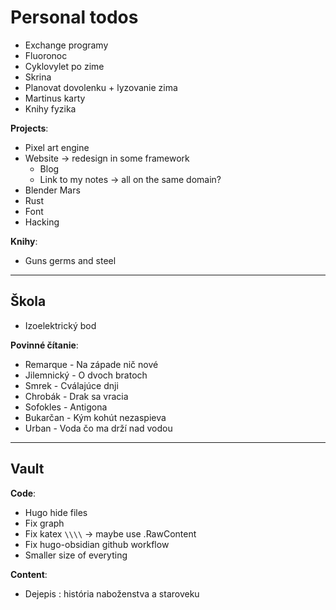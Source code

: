 # Personal todos

- Exchange programy
- Fluoronoc
- Cyklovylet po zime
- Skrina
- Planovat dovolenku + lyzovanie zima
- Martinus karty
- Knihy fyzika

**Projects**:
- Pixel art engine
- Website -> redesign in some framework
	- Blog
	- Link to my notes -> all on the same domain?
- Blender Mars
- Rust
- Font
- Hacking

**Knihy**:
- Guns germs and steel

---

## Škola

- Izoelektrický bod

**Povinné čítanie**:
- Remarque - Na západe nič nové
- Jilemnický - O dvoch bratoch
- Smrek - Cválajúce dnji
- Chrobák - Drak sa vracia
- Sofokles - Antigona
- Bukarčan - Kým kohút nezaspieva
- Urban - Voda čo ma drží nad vodou

---

## Vault

**Code**:
- Hugo hide files
- Fix graph
- Fix katex `\\\\` -> maybe use .RawContent
- Fix hugo-obsidian github workflow
- Smaller size of everyting

**Content**:
- Dejepis : história naboženstva a staroveku

